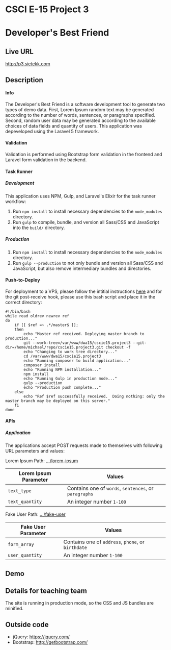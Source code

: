 # CSCI E-15 Project 3
# Developer's Best Friend

## Live URL
<http://p3.sietekk.com>

## Description
#### Info
The Developer's Best Friend is a software development tool to generate two types of demo data. First, Lorem Ipsum random text may be generated according to the number of words, sentences, or paragraphs specified. Second, random user data may be generated according to the available choices of data fields and quantity of users. This application was depeveloped using the Laravel 5 framework.

#### Validation
Validation is performed using Bootstrap form validation in the frontend and Laravel form validation in the backend.

#### Task Runner
##### Development
This application uses NPM, Gulp, and Laravel's Elixir for the task runner workflow:

1. Run `npm install` to install necessary dependencies to the `node_modules` directory.
2. Run `gulp` to compile, bundle, and version all Sass/CSS and JavaScript into the `build/` directory.

##### Production
1. Run `npm install` to install necessary dependencies to the `node_modules` directory.
2. Run `gulp --production` to not only bundle and version all Sass/CSS and JavaScript, but also remove intermediary bundles and directories.

#### Push-to-Deploy
For deployment to a VPS, please follow the intitial instructions [here](https://www.digitalocean.com/community/tutorials/how-to-set-up-automatic-deployment-with-git-with-a-vps) and for the git post-receive hook, please use this bash script and place it in the correct directory:
```
#!/bin/bash
while read oldrev newrev ref
do
    if [[ $ref =~ .*/master$ ]];
    then
        echo "Master ref received. Deploying master branch to production..."
        git --work-tree=/var/www/dwa15/cscie15.project3 --git-dir=/home/michael/repo/cscie15.project3.git checkout -f
        echo "Changing to work tree directory..."
        cd /var/www/dwa15/cscie15.project3
        echo "Running composer to build application..."
        composer install
        echo "Running NPM installation..."
        npm install
        echo "Running Gulp in production mode..."
        gulp --production
        echo "Production push complete..."
    else
        echo "Ref $ref successfully received.  Doing nothing: only the master branch may be deployed on this server."
    fi
done
```

#### APIs
##### Application
The applications accept POST requests made to themselves with following URL parameters and values:

Lorem Ipsum Path: [.../lorem-ipsum](http://p3.sietekk.com/lorem-ipsum)

| Lorem Ipsum Parameter      | Values                                                                     |
| -------------------------- | -------------------------------------------------------------------------- |
| `text_type`                |  Contains one of `words`, `sentences`, or  `paragraphs`                    |
| `text_quantity`            |  An integer number `1-100`                                                 |

Fake User Path: [.../fake-user](http://p3.sietekk.com/fake-user)

| Fake User Parameter        | Values                                                                     |
| -------------------------- | -------------------------------------------------------------------------- |
| `form_array`               |  Contains one of `address`,  `phone`, or  `birthdate`                      |
| `user_quantity`            |  An integer number `1-100`                                                 |

## Demo


## Details for teaching team
The site is running in production mode, so the CSS and JS bundles are minified.

## Outside code
* jQuery: <https://jquery.com/>
* Bootstrap: <http://getbootstrap.com/>

